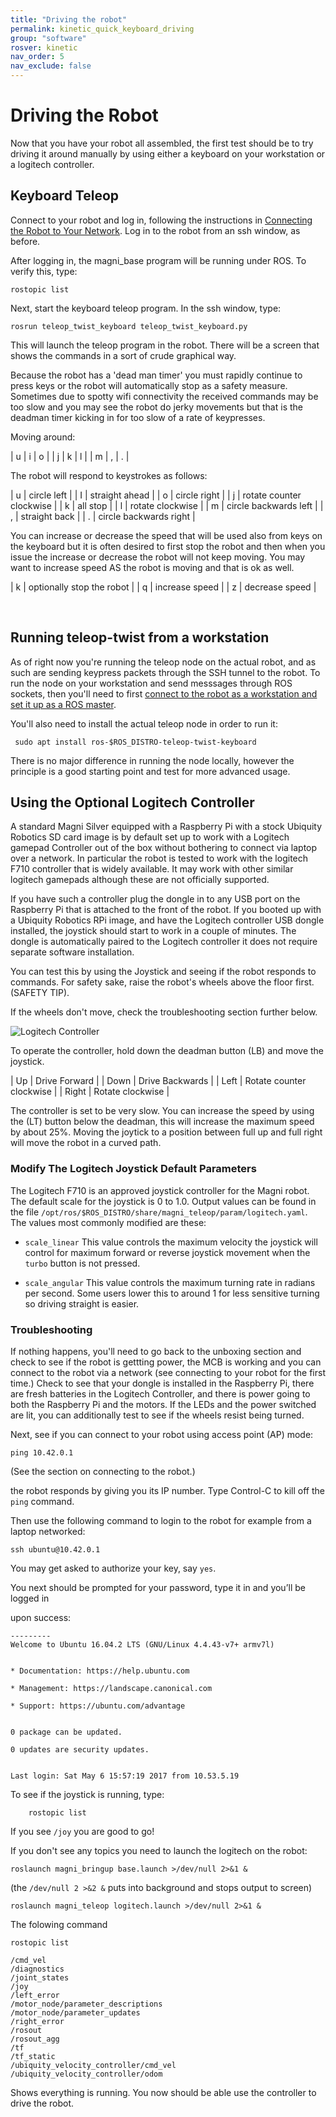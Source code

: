 ```yaml
---
title: "Driving the robot"
permalink: kinetic_quick_keyboard_driving
group: "software"
rosver: kinetic
nav_order: 5
nav_exclude: false
--- 
```


# Driving the Robot

Now that you have your robot all assembled, the first test should be to try driving it around manually by using either a keyboard on your workstation or a logitech controller.

## Keyboard Teleop

Connect to your robot and log in, following the instructions in [Connecting the Robot to Your Network](kinetic_quick_start_connecting). Log in to the robot from an ssh window, as before.

After logging in, the  magni_base program will be running under ROS. To verify this, type:

    rostopic list

Next, start the keyboard teleop program.  In the ssh window, type:

    rosrun teleop_twist_keyboard teleop_twist_keyboard.py

This will launch the teleop program in the robot. There will be a screen that shows the commands in a sort of crude graphical way.

Because the robot has a 'dead man timer' you must rapidly continue to press keys or the robot will automatically stop as a safety measure.  Sometimes due to spotty wifi connectivity the received commands may be too slow and you may see the robot do jerky movements but that is the deadman timer kicking in for too slow of a rate of keypresses.


Moving around:

|  u | i  | o  |
|  j | k  | l  |
|  m | ,  | .  |

The robot will respond to keystrokes as follows:


| u | circle left |
| I | straight ahead |
| o | circle right |
| j | rotate counter clockwise |
| k | all stop |
| l | rotate clockwise |
| m | circle backwards left |
| , | straight back |
| . | circle backwards right |


You can increase or decrease the speed that will be used also from keys on the keyboard but it is often desired to first stop the robot and then when you issue the increase or decrease the robot will not keep moving.  You may want to increase speed AS the robot is moving and that is ok as well.


| k | optionally stop the robot |
| q | increase speed |
| z | decrease speed |

<br>

## Running teleop-twist from a workstation

As of right now you're running the teleop node on the actual robot, and as such are sending keypress packets through the SSH tunnel to the robot. To run the node on your workstation and send messsages through ROS sockets, then you'll need to first [connect to the robot as a workstation and set it up as a ROS master](kinetic_quick_start_workstation).

You'll also need to install the actual teleop node in order to run it:

     sudo apt install ros-$ROS_DISTRO-teleop-twist-keyboard

There is no major difference in running the node locally, however the principle is a good starting point and test for more advanced usage.


## Using the Optional Logitech Controller

A standard Magni Silver equipped with a Raspberry Pi with a stock Ubiquity Robotics SD card image is by default set up to work with a Logitech gamepad Controller out of the box without bothering to connect via laptop over a network. In particular the robot is tested to work with the logitech F710 controller that is widely available. It may work with other similar logitech gamepads although these are not officially supported.

If you have such a controller plug the dongle in to any USB port on the Raspberry Pi that is attached to the front of the robot. If you booted up with a Ubiquity Robotics RPi image, and have the Logitech controller USB dongle installed, the joystick should start to work in a couple of minutes. The dongle is automatically paired to the Logitech controller it does not require separate software installation.

You can test this by using the Joystick and seeing if the robot responds to commands. For safety sake, raise the robot's wheels above the floor first. (SAFETY TIP).

If the wheels don't move, check the troubleshooting section further below.

![Logitech Controller](/assets/joystick.jpg)

To operate the controller, hold down the deadman button (LB) and move the joystick.

|  Up | Drive Forward  |
|  Down | Drive Backwards  |
|  Left | Rotate counter clockwise  |
|  Right | Rotate clockwise  |

The controller is set to be very slow. You can increase the speed by using the (LT) button below the deadman, this will increase the maximum speed by about 25%.  Moving the joytick to a position between full up and full right will move the robot in a curved path.

### Modify The Logitech Joystick Default Parameters

The Logitech F710 is an approved joystick controller for the Magni robot. The default scale for the joystick is 0 to 1.0. Output values can be found in the file ```/opt/ros/$ROS_DISTRO/share/magni_teleop/param/logitech.yaml```. The values most commonly modified are these:

* ```scale_linear```     This value controls the maximum velocity the joystick will control for maximum forward or reverse joystick movement when the ```turbo``` button is not pressed.

* ```scale_angular```    This value controls the maximum turning rate in radians per second.  Some users lower this to around 1 for less sensitive turning so driving straight is easier.

### Troubleshooting

If nothing happens, you'll need to go back to the unboxing section and check to see
if the robot is gettting power, the MCB is working and you can connect to the robot via a network
(see connecting to your robot for the first time.) Check to see that your dongle is installed in the Raspberry Pi, there are fresh batteries in the Logitech Controller, and there is power going to both the Raspberry Pi and the motors. If the LEDs and the power switched are lit, you can additionally test to see if the wheels resist being turned.

Next, see if you can connect to your robot using access point (AP) mode:

    ping 10.42.0.1

(See the section on connecting to the robot.)

the robot responds by giving you its IP number. Type Control-C
to kill off the `ping` command.


Then use the following command to login to the robot for example  from a laptop networked:


    ssh ubuntu@10.42.0.1


You may get asked to authorize your key, say `yes`.

You next should be prompted for your password, type it in and you’ll be logged in

upon success:

    ---------
    Welcome to Ubuntu 16.04.2 LTS (GNU/Linux 4.4.43-v7+ armv7l)


    * Documentation: https://help.ubuntu.com

    * Management: https://landscape.canonical.com

    * Support: https://ubuntu.com/advantage


    0 package can be updated.

    0 updates are security updates.


    Last login: Sat May 6 15:57:19 2017 from 10.53.5.19

To see if the joystick is running, type:

        rostopic list

If you see `/joy`  you are good to go!

If you don't see any topics you need to launch the logitech on the robot:


    roslaunch magni_bringup base.launch >/dev/null 2>&1 &

(the `/dev/null 2 >&2 &` puts into background and stops output to screen)


    roslaunch magni_teleop logitech.launch >/dev/null 2>&1 &




The folowing command

    rostopic list

    /cmd_vel
    /diagnostics
    /joint_states
    /joy
    /left_error
    /motor_node/parameter_descriptions
    /motor_node/parameter_updates
    /right_error
    /rosout
    /rosout_agg
    /tf
    /tf_static
    /ubiquity_velocity_controller/cmd_vel
    /ubiquity_velocity_controller/odom

Shows everything is running. You now should be able use the controller to drive the robot.
